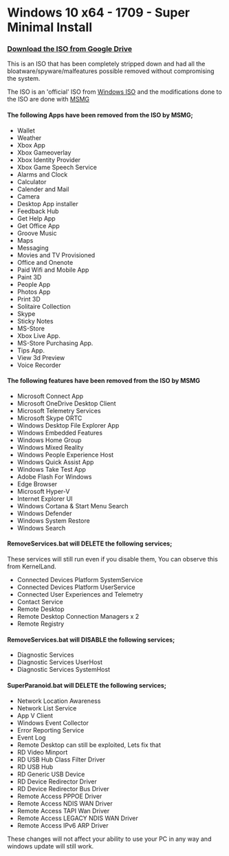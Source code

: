 # Windows 10 x64 - 1709 - Super Minimal Install
### [Download the ISO from Google Drive](https://drive.google.com/open?id=1aI7pdDj5zwz1F0dP4JXV1iAGG0hAoWpB)

This is an ISO that has been completely stripped down and had all the bloatware/spyware/malfeatures possible removed without compromising the system.

The ISO is an 'official' ISO from [Windows ISO](http://windowsiso.net/windows-10-iso/windows-10-creators-update-1709-download-build-16299-15/) and the modifications done to the ISO are done with [MSMG](https://www.ghacks.net/2017/05/02/create-custom-windows-10-installations-with-msmg-toolkit/)


#### The following Apps have been removed from the ISO by MSMG;
* Wallet
* Weather
* Xbox App
* Xbox Gameoverlay
* Xbox Identity Provider
* Xbox Game Speech Service
* Alarms and Clock
* Calculator
* Calender and Mail
* Camera
* Desktop App installer
* Feedback Hub
* Get Help App
* Get Office App
* Groove Music
* Maps
* Messaging
* Movies and TV Provisioned
* Office and Onenote
* Paid Wifi and Mobile App
* Paint 3D
* People App
* Photos App
* Print 3D
* Solitaire Collection
* Skype
* Sticky Notes
* MS-Store
* Xbox Live App.
* MS-Store Purchasing App.
* Tips App.
* View 3d Preview
* Voice Recorder

#### The following features have been removed from the ISO by MSMG

* Microsoft Connect App
* Microsoft OneDrive Desktop Client
* Microsoft Telemetry Services
* Microsoft Skype ORTC
* Windows Desktop File Explorer App
* Windows Embedded Features
* Windows Home Group
* Windows Mixed Reality
* Windows People Experience Host
* Windows Quick Assist App
* Windows Take Test App
* Adobe Flash For Windows
* Edge Browser
* Microsoft Hyper-V
* Internet Explorer UI
* Windows Cortana & Start Menu Search
* Windows Defender
* Windows System Restore
* Windows Search


#### RemoveServices.bat will DELETE the following services;
These services will still run even if you disable them, You can observe this from KernelLand.
* Connected Devices Platform SystemService
* Connected Devices Platform UserService
* Connected User Experiences and Telemetry
* Contact Service
* Remote Desktop
* Remote Desktop Connection Managers x 2
* Remote Registry


#### RemoveServices.bat will DISABLE the following services;
* Diagnostic Services
* Diagnostic Services UserHost
* Diagnostic Services SystemHost


#### SuperParanoid.bat will DELETE the following services;

* Network Location Awareness
* Network List Service
* App V Client
* Windows Event Collector
* Error Reporting Service
* Event Log
* Remote Desktop can still be exploited, Lets fix that
* RD Video Minport
* RD USB Hub Class Filter Driver
* RD USB Hub
* RD Generic USB Device
* RD Device Redirector Driver
* RD Device Redirector Bus Driver
* Remote Access PPPOE Driver
* Remote Access NDIS WAN Driver
* Remote Access TAPI Wan Driver
* Remote Access LEGACY NDIS WAN Driver
* Remote Access IPv6 ARP Driver


These changes will not affect your ability to use your PC in any way and windows update will still work.
